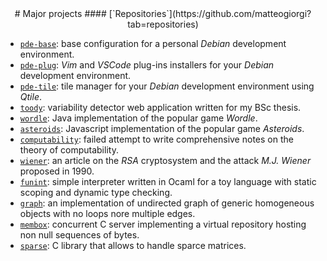 <style>
h1 { margin-top: 2rem; }
h2 { margin-top: 0rem; }
h4 { margin-top: -1rem; }
</style>


<center>
# Major projects
#### [`Repositories`](https://github.com/matteogiorgi?tab=repositories)
</center>


- [`pde-base`](https://github.com/matteogiorgi/pde-base): base configuration for a personal *Debian* development environment.
- [`pde-plug`](https://github.com/matteogiorgi/pde-plug): *Vim* and *VSCode* plug-ins installers for your *Debian* development environment.
- [`pde-tile`](https://github.com/matteogiorgi/pde-tile): tile manager for your *Debian* development environment using *Qtile*.
- [`toody`](https://github.com/matteogiorgi/toody): variability detector web application written for my BSc thesis.
- [`wordle`](https://github.com/matteogiorgi/wordle): Java implementation of the popular game *Wordle*.
- [`asteroids`](https://github.com/matteogiorgi/asteroids): Javascript implementation of the popular game *Asteroids*.
- [`computability`](https://github.com/matteogiorgi/computability): failed attempt to write comprehensive notes on the theory of computability.
- [`wiener`](https://github.com/matteogiorgi/wiener): an article on the *RSA* cryptosystem and the attack *M.J. Wiener* proposed in 1990.
- [`funint`](https://github.com/matteogiorgi/funint): simple interpreter written in Ocaml for a toy language with static scoping and dynamic type checking.
- [`graph`](https://github.com/matteogiorgi/graph): an implementation of undirected graph of generic homogeneous objects with no loops nore multiple edges.
- [`membox`](https://github.com/matteogiorgi/membox): concurrent C server implementing a virtual repository hosting non null sequences of bytes.
- [`sparse`](https://github.com/matteogiorgi/sparse): C library that allows to handle sparce matrices.

